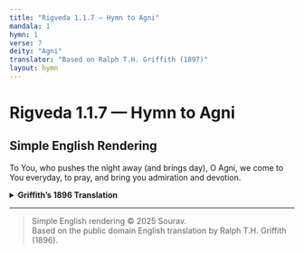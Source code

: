 ```yaml
---
title: "Rigveda 1.1.7 — Hymn to Agni"
mandala: 1
hymn: 1
verse: 7
deity: "Agni"
translator: "Based on Ralph T.H. Griffith (1897)"
layout: hymn
---
```


# Rigveda 1.1.7 — Hymn to Agni

## Simple English Rendering
To You, who pushes the night away (and brings day), O Agni, we come to You everyday, to pray, and bring you admiration and devotion.  

<details>
  <summary><strong>Griffith’s 1896 Translation</strong></summary>

To thee, dispeller of the night, O Agni, day by day with prayer
Bringing thee reverence, we come

</details>

---

> Simple English rendering © 2025 Sourav.  
> Based on the public domain English translation by Ralph T.H. Griffith (1896).  